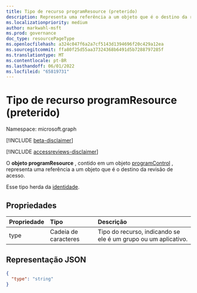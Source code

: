 ```yaml
---
title: Tipo de recurso programResource (preterido)
description: Representa uma referência a um objeto que é o destino da revisão de acesso.
ms.localizationpriority: medium
author: markwahl-msft
ms.prod: governance
doc_type: resourcePageType
ms.openlocfilehash: a324c047f6a2a7cf5143d1394696f20c429a12ea
ms.sourcegitcommit: ffa80f25d55aa37324368b6491d5b7288797285f
ms.translationtype: MT
ms.contentlocale: pt-BR
ms.lasthandoff: 06/01/2022
ms.locfileid: "65819731"
---
```

# <a name="programresource-resource-type-deprecated"></a>Tipo de recurso programResource (preterido)

Namespace: microsoft.graph

[!INCLUDE [beta-disclaimer](../../includes/beta-disclaimer.md)]

[!INCLUDE [accessreviews-disclaimer](../../includes/accessreviews-disclaimer.md)]

O **objeto programResource** , contido em um objeto [programControl](programcontrol.md) , representa uma referência a um objeto que é o destino da revisão de acesso.

Esse tipo herda da [identidade](identity.md).

## <a name="properties"></a>Propriedades

| Propriedade | Tipo | Descrição |
|:-------- |:---- |:----------- |
| type | Cadeia de caracteres | Tipo do recurso, indicando se ele é um grupo ou um aplicativo. |

## <a name="json-representation"></a>Representação JSON

<!-- {
  "blockType": "resource",
  "@odata.type": "microsoft.graph.programResource"
}-->
```json
{
  "type": "string"
}
```
<!-- uuid: 8fcb5dbc-d5aa-4681-8e31-b001d5168d79
2015-10-25 14:57:30 UTC -->
<!--
{
  "type": "#page.annotation",
  "description": "programResource resource",
  "keywords": "",
  "section": "documentation",
  "tocPath": "",
  "suppressions": []
}
-->
